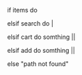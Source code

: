 if items do  

elsif search    do |

elsif cart    do somthing ||


elsif add    do somthing ||

else "path not found"

